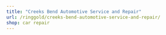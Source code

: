 ```yaml
---
title: "Creeks Bend Automotive Service and Repair"
url: /ringgold/creeks-bend-automotive-service-and-repair/
shop: car repair
---
```

